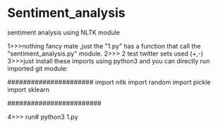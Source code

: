 # Sentiment_analysis
sentiment analysis using NLTK module


1>>>nothing fancy mate ,just the "1.py" has a function that call the "sentiment_analysis.py" module.
2>>> 2 test twitter sets used (+,-)
3>>>just install these imports using python3 and you can directly run imported git module:

######################
import nltk
import random
import pickle
import sklearn


########################


4>>> run# python3 1.py 
